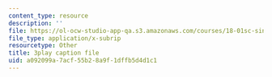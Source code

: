 ```yaml
---
content_type: resource
description: ''
file: https://ol-ocw-studio-app-qa.s3.amazonaws.com/courses/18-01sc-single-variable-calculus-fall-2010/a092099a7acf55b28a9f1dffb5d4d1c1_--lPz7VFnKI.vtt
file_type: application/x-subrip
resourcetype: Other
title: 3play caption file
uid: a092099a-7acf-55b2-8a9f-1dffb5d4d1c1
---
```

